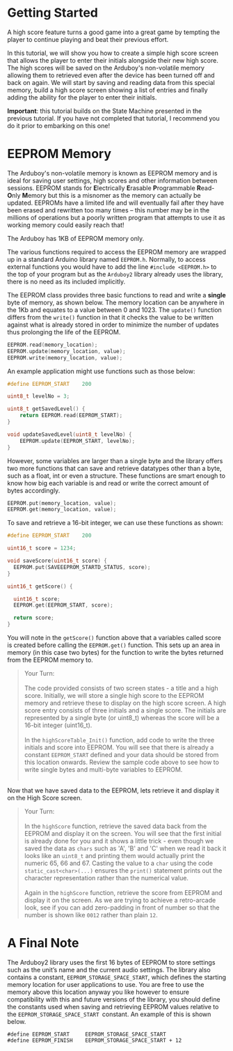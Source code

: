 # Getting Started

A high score feature turns a good game into a great game by tempting the player to continue playing and beat their previous effort.

In this tutorial, we will show you how to create a simple high score screen that allows the player to enter their initials alongside their new high score.  The high scores will be saved on the Arduboy's non-volatile memory allowing them to retrieved even after the device has been turned off and back on again.  We will start by saving and reading data from this special memory, build a high score screen showing a list of entries and finally adding the ability for the player to enter their initials.

**Important**: this tutorial builds on the State Machine presented in the previous tutorial.  If you have not completed that tutorial, I recommend you do it prior to embarking on this one!


# EEPROM Memory

The Arduboy's non-volatile memory is known as EEPROM memory and is ideal for saving user settings, high scores and other information between sessions.  EEPROM stands for **E**lectrically **E**rasable **P**rogrammable **R**ead-**O**nly **M**emory but this is a misnomer as the memory can actually be updated.  EEPROMs have a limited life and will eventually fail after they have been erased and rewritten too many times – this number may be in the millions of operations but a poorly written program that attempts to use it as working memory could easily reach that!

The Arduboy has 1KB of EEPROM memory only.

The various functions required to access the EEPROM memory are wrapped up in a standard Arduino library named `EEPROM.h`.  Normally, to access external functions you would have to add the line `#include <EEPROM.h>` to the top of your program but as the `Arduboy2` library already uses the library, there is no need as its included implicitly.

The EEPROM class provides three basic functions to read and write a **single** byte of memory, as shown below.  The memory location can be anywhere in the 1Kb and equates to a value between 0 and 1023.  The `update()` function differs from the `write()` function in that it checks the value to be written against what is already stored in order to minimize the number of updates thus prolonging the life of the EEPROM.
 
```cpp
EEPROM.read(memory_location);
EEPROM.update(memory_location, value);
EEPROM.write(memory_location, value);
```

An example application might use functions such as those below:
 
```cpp
#define EEPROM_START    200

uint8_t levelNo = 3;

uint8_t getSavedLevel() { 
    return EEPROM.read(EEPROM_START); 
}

void updateSavedLevel(uint8_t levelNo) { 
    EEPROM.update(EEPROM_START, levelNo);
}
```

However, some variables are larger than a single byte and the library offers two more functions that can save and retrieve datatypes other than a byte, such as a float, int or even a structure.  These functions are smart enough to know how big each variable is and read or write the correct amount of bytes accordingly.

```cpp
EEPROM.put(memory_location, value);
EEPROM.get(memory_location, value);
```
 
To save and retrieve a 16-bit integer, we can use these functions as shown:

```cpp
#define EEPROM_START    200

uint16_t score = 1234;

void saveScore(uint16_t score) { 
  EEPROM.put(SAVEEEPROM_STARTD_STATUS, score); 
}

uint16_t getScore() {

  uint16_t score;
  EEPROM.get(EEPROM_START, score);

  return score;
}
```

You will note in the `getScore()` function above that a variables called score is created before calling the `EEPROM.get()` function.  This sets up an area in memory (in this case two bytes) for the function to write the bytes returned from the EEPROM memory to.


> Your Turn:<br/><br/>
> The code provided consists of two screen states - a title and a high score.  Initially, we will store a single high score to the EEPROM memory and retrieve these to display on the high score screen.  A high score entry consists of three initials and a single score.  The initials are represented by a single byte (or uint8\_t) whereas the score will be a 16-bit integer (uint16\_t).<br/><br/>
>In the `highScoreTable_Init()` function, add code to write the three initials and score into EEPROM.  You will see that there is already a constant `EEPROM_START` defined and your data should be stored from this location onwards.  Review the sample code above to see how to write single bytes and multi-byte variables to EEPROM.<br/><br/>

Now that we have saved data to the EEPROM, lets retrieve it and display it on the High Score screen.

> Your Turn:<br/><br/>
>In the `highScore` function, retrieve the saved data back from the EEPROM and display it on the screen.  You will see that the first initial is already done for you and it shows a little trick - even though we saved the data as `chars` such as 'A', 'B' and 'C' when we read it back it looks like an `uint8_t` and printing them would actually print the numeric 65, 66 and 67.  Casting the value to a `char` using the code `static_cast<char>(...)` ensures the `print()` statement prints out the character representation rather than the numerical value.<br/><br/>
>Again in the `highScore` function, retrieve the score from EEPROM and display it on the screen.  As we are trying to achieve a retro-arcade look, see if you can add zero-padding in front of number so that the number is shown like `0012` rather than plain `12`.



# A Final Note
 
The Arduboy2 library uses the first 16 bytes of EEPROM to store settings such as the unit’s name and the current audio settings.  The library also contains a constant, `EEPROM_STORAGE_SPACE_START`, which defines the starting memory location for user applications to use.  You are free to use the memory above this location anyway you like however to ensure compatibility with this and future versions of the library, you should define the constants used when saving and retrieving EEPROM values relative to the `EEPROM_STORAGE_SPACE_START `constant.  An example of this is shown below.

```
#define EEPROM_START     EEPROM_STORAGE_SPACE_START
#define EEPROM_FINISH    EEPROM_STORAGE_SPACE_START + 12
```

